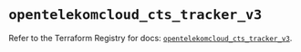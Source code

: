# `opentelekomcloud_cts_tracker_v3`

Refer to the Terraform Registry for docs: [`opentelekomcloud_cts_tracker_v3`](https://registry.terraform.io/providers/opentelekomcloud/opentelekomcloud/1.36.19/docs/resources/cts_tracker_v3).
